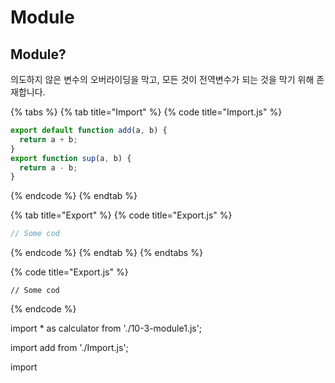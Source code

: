 # Module

## Module?

의도하지 않은 변수의 오버라이딩을 막고, 모든 것이 전역변수가 되는 것을 막기 위해 존재합니다.

{% tabs %}
{% tab title="Import" %}
{% code title="Import.js" %}
```javascript
export default function add(a, b) {
  return a + b;
}
export function sup(a, b) {
  return a - b;
}
```
{% endcode %}
{% endtab %}

{% tab title="Export" %}
{% code title="Export.js" %}
```javascript
// Some cod
```
{% endcode %}
{% endtab %}
{% endtabs %}

{% code title="Export.js" %}
```
// Some cod
```
{% endcode %}

import \* as calculator from './10-3-module1.js';

import add from './Import.js';

import 
